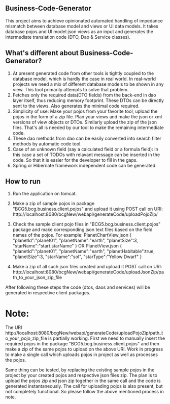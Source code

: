 ## Business-Code-Generator
This project aims to achieve opinionated automated handling of impedance mismatch between database model and views or UI data models. It takes database pojos and UI model json views as an input and generates the intermediate translation code (DTO, Dao & Service classes).

## What's different about Business-Code-Generator?
1. At present generated code from other tools is tightly coupled to the database model, which is hardly the case in real world. In real-world projects we need a mix of different database models to be shown in any view. This tool primarily attempts to solve that problem.
2. Fetches only the required data(DTO fields) from the back-end in dao layer itself, thus reducing memory footprint. These DTOs can be directly sent to the views. Also generates the minimal code required.
3. Simplicity of use: Make your pojos from your favorite tool, upload the pojos in the form of a zip file. Plan your views and make the json or xml versions of view objects or DTOs. Similarly upload the zip of the json files. That's all is needed by our tool to make the remaining intermediate code.
4. These dao methods from dao can be easily converted into search filter methods by automatic code tool.
5. Case of an unknown field (say a calculated field or a formula field): In this case a set of TODOs with relavant message can be inserted in the code. So that it is easier for the developer to fill in the gaps.
6. Spring or Hibernate framework independent code can be generated.

## How to run
1. Run the application on tomcat. 
2. Make a zip of sample pojos in package "BCG5.bcg.business.client.pojos" and upload it using POST call on URI: http://localhost:8080/bcgNew/webapi/generateCode/uploadPojoZip/<path to your pojo zip file>
3. Check the sample client pojo files in "BCG5.bcg.business.client.pojos" package and make corresponding json text files based on the field names of the pojos. For example: 
    PlanetChartView.json
    {
    "planetId":"planet01",
    "planetName":"earth",
    "planetSize":3,
    "starName":"start.starName"
    }
    OR
    PlanetView.json
    {
    "planetId":"planet01",
    "planetName":"earth",
    "planetHabitable":true,
    "planetSize":3,
    "starName":"sol",
    "starType":"Yellow Dwarf"
    }

4. Make a zip of all such json files created and upload it  POST call on URI: http://localhost:8080/bcgNew/webapi/generateCode/uploadJsonZip/path_to_your_json_zip_file

After following these steps the code (dtos, daos and services) will be generated in respective client packages.

# Note: 
The URI http://localhost:8080/bcgNew/webapi/generateCode/uploadPojoZip/path_to_your_pojo_zip_file is partially working. First we need to manually insert the required pojos in the package "BCG5.bcg.business.client.pojos" and then make a zip of the same pojos to upload on the above URI. Work in progress to make a single call which uploads pojos in project as well as processes the pojos.

Same thing can be tested, by replacing the existing sample pojos in the project by your created pojos and respective json files zip. The plan is to upload the pojos zip and json zip together in the same call and the code is generated instantaneously. The call for uploading pojos is also present, but not completely functional. So please follow the above mentioned process in note.

